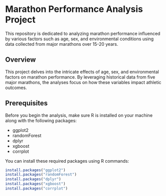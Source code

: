 # Marathon Performance Analysis Project

This repository is dedicated to analyzing marathon performance influenced by various factors such as age, sex, and environmental conditions using data collected from major marathons over 15-20 years.

## Overview

This project delves into the intricate effects of age, sex, and environmental factors on marathon performance. By leveraging historical data from five major marathons, the analyses focus on how these variables impact athletic outcomes.

## Prerequisites

Before you begin the analysis, make sure R is installed on your machine along with the following packages:

- ggplot2
- randomForest
- dplyr
- xgboost
- corrplot

You can install these required packages using R commands:

```r
install.packages("ggplot2")
install.packages("randomForest")
install.packages("dplyr")
install.packages("xgboost")
install.packages("corrplot")


